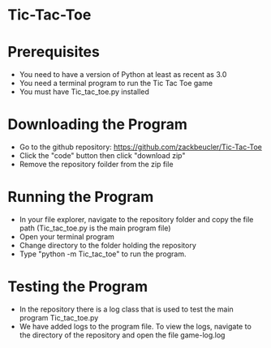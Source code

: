 # Tic-Tac-Toe

# Prerequisites
- You need to have a version of Python at least as recent as 3.0
- You need a terminal program to run the Tic Tac Toe game
- You must have Tic_tac_toe.py installed

# Downloading the Program
- Go to the github repository: https://github.com/zackbeucler/Tic-Tac-Toe
- Click the "code" button then click "download zip"
- Remove the repository foilder from the zip file

# Running the Program
- In your file explorer, navigate to the repository folder and copy the file path (Tic_tac_toe.py is the main program file)
- Open your terminal program
- Change directory to the folder holding the repository
- Type "python -m Tic_tac_toe" to run the program. 

# Testing the Program
- In the repository there is a log class that is used to test the main program Tic_tac_toe.py
- We have added logs to the program file. To view the logs, navigate to the directory of the repository and open the file game-log.log
